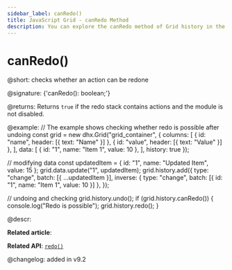 ```yaml
---
sidebar_label: canRedo()
title: JavaScript Grid - canRedo Method 
description: You can explore the canRedo method of Grid history in the documentation of the DHTMLX JavaScript UI library. Browse developer guides and API reference, try out code examples and live demos, and download a free 30-day evaluation version of DHTMLX Suite.
---
```


# canRedo()

@short: checks whether an action can be redone

@signature: {'canRedo(): boolean;'}

@returns: Returns `true` if the redo stack contains actions and the module is not disabled.

@example:
// The example shows checking whether redo is possible after undoing
const grid = new dhx.Grid("grid_container", {
    columns: [
        { id: "name", header: [{ text: "Name" }] },
        { id: "value", header: [{ text: "Value" }] },
    ],
    data: [
        { id: "1", name: "Item 1", value: 10 },
    ],
    history: true
});

// modifying data
const updatedItem = { id: "1", name: "Updated Item", value: 15 };
grid.data.update("1", updatedItem);
grid.history.add({
    type: "change",
    batch: [{ ...updatedItem }],
    inverse: { type: "change", batch: [{ id: "1", name: "Item 1", value: 10 }] },
});

// undoing and checking
grid.history.undo();
if (grid.history.canRedo()) {
    console.log("Redo is possible");
    grid.history.redo();
}

@descr:

**Related article**: 

**Related API**: [`redo()`](grid/api/history/redo_method.md)

@changelog:
added in v9.2